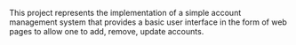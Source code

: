 This project represents the implementation of a simple account management system that provides a basic user interface in the form of web pages to allow one to add, remove, update accounts. 